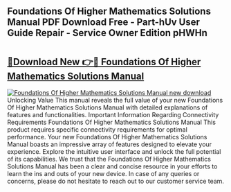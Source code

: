 ## Foundations Of Higher Mathematics Solutions Manual PDF Download Free - Part-hUv User Guide Repair - Service Owner Edition pHWHn

# <h2><a href="http://bc47997.oget.top/?id=Foundations+Of+Higher+Mathematics+Solutions+Manual">🔗Download New 👉🔴 Foundations Of Higher Mathematics Solutions Manual</a></h2>

[![Foundations Of Higher Mathematics Solutions Manual new download](https://i.imgur.com/5g1atiW.png)](http://bc47997.oget.top/?id=Foundations+Of+Higher+Mathematics+Solutions+Manual)
Unlocking Value This manual reveals the full value of your new Foundations Of Higher Mathematics Solutions Manual with detailed explanations of features and functionalities. Important Information Regarding Connectivity Requirements Foundations Of Higher Mathematics Solutions Manual This product requires specific connectivity requirements for optimal performance. Your new Foundations Of Higher Mathematics Solutions Manual boasts an impressive array of features designed to elevate your experience. Explore the intuitive user interface and unlock the full potential of its capabilities. We trust that the Foundations Of Higher Mathematics Solutions Manual has been a clear and concise resource in your efforts to learn the ins and outs of your new device. In case of any queries or concerns, please do not hesitate to reach out to our customer service team.
